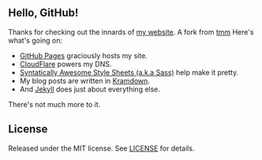 ## Hello, GitHub!

Thanks for checking out the innards of [my website](http://seekaddo.me/). A fork from [tmm](https://github.com/tmm)
Here's what's going on:

- [GitHub Pages](https://pages.github.com) graciously hosts my site.
- [CloudFlare](http://www.cloudflare.com) powers my DNS.
- [Syntatically Awesome Style Sheets (a.k.a Sass)](http://sass-lang.com) help make it pretty.
- My blog posts are written in [Kramdown](http://kramdown.gettalong.org/documentation.html).
- And [Jekyll](http://jekyllrb.com) does just about everything else.

There's not much more to it.

## License

Released under the MIT license. See [LICENSE](https://github.com/seekaddo/seekaddo.github.io/blob/master/LICENSE) for details.
